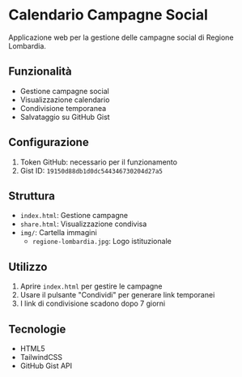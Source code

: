 # Calendario Campagne Social

Applicazione web per la gestione delle campagne social di Regione Lombardia.

## Funzionalità
- Gestione campagne social
- Visualizzazione calendario
- Condivisione temporanea
- Salvataggio su GitHub Gist

## Configurazione
1. Token GitHub: necessario per il funzionamento
2. Gist ID: `19150d88db1d0dc544346730204d27a5`

## Struttura
- `index.html`: Gestione campagne
- `share.html`: Visualizzazione condivisa
- `img/`: Cartella immagini
  - `regione-lombardia.jpg`: Logo istituzionale

## Utilizzo
1. Aprire `index.html` per gestire le campagne
2. Usare il pulsante "Condividi" per generare link temporanei
3. I link di condivisione scadono dopo 7 giorni

## Tecnologie
- HTML5
- TailwindCSS
- GitHub Gist API 